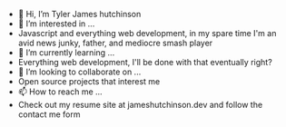- 👋 Hi, I’m Tyler James hutchinson
- 👀 I’m interested in ...
- Javascript and everything web development, in my spare time I'm an avid news junky, father, and mediocre smash player
- 🌱 I’m currently learning ...
- Everything web development, I'll be done with that eventually right?
- 💞️ I’m looking to collaborate on ...
- Open source projects that interest me
- 📫 How to reach me ...
- Check out my resume site at jameshutchinson.dev and follow the contact me form

<!---
shimekukuri/shimekukuri is a ✨ special ✨ repository because its `README.md` (this file) appears on your GitHub profile.
You can click the Preview link to take a look at your changes.
--->

